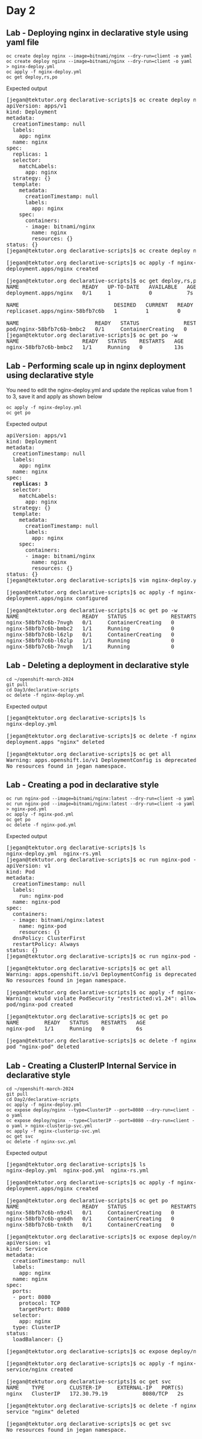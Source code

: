 # Day 2

## Lab - Deploying nginx in declarative style using yaml file
```
oc create deploy nginx --image=bitnami/nginx --dry-run=client -o yaml
oc create deploy nginx --image=bitnami/nginx --dry-run=client -o yaml > nginx-deploy.yml
oc apply -f nginx-deploy.yml
oc get deploy,rs,po
```

Expected output
<pre>
[jegan@tektutor.org declarative-scripts]$ oc create deploy nginx --image=bitnami/nginx --dry-run=client -o yaml
apiVersion: apps/v1
kind: Deployment
metadata:
  creationTimestamp: null
  labels:
    app: nginx
  name: nginx
spec:
  replicas: 1
  selector:
    matchLabels:
      app: nginx
  strategy: {}
  template:
    metadata:
      creationTimestamp: null
      labels:
        app: nginx
    spec:
      containers:
      - image: bitnami/nginx
        name: nginx
        resources: {}
status: {}
[jegan@tektutor.org declarative-scripts]$ oc create deploy nginx --image=bitnami/nginx --dry-run=client -o yaml > nginx-deploy.yml

[jegan@tektutor.org declarative-scripts]$ oc apply -f nginx-deploy.yml 
deployment.apps/nginx created
  
[jegan@tektutor.org declarative-scripts]$ oc get deploy,rs,po
NAME                    READY   UP-TO-DATE   AVAILABLE   AGE
deployment.apps/nginx   0/1     1            0           7s

NAME                              DESIRED   CURRENT   READY   AGE
replicaset.apps/nginx-58bfb7c6b   1         1         0       7s

NAME                        READY   STATUS              RESTARTS   AGE
pod/nginx-58bfb7c6b-bmbc2   0/1     ContainerCreating   0          7s
[jegan@tektutor.org declarative-scripts]$ oc get po -w
NAME                    READY   STATUS    RESTARTS   AGE
nginx-58bfb7c6b-bmbc2   1/1     Running   0          13s  
</pre>

## Lab - Performing scale up in nginx deployment using declarative style
You need to edit the nginx-deploy.yml and update the replicas value from 1 to 3, save it and apply as shown below
```
oc apply -f nginx-deploy.yml
oc get po
```

Expected output
<pre>
apiVersion: apps/v1
kind: Deployment
metadata:
  creationTimestamp: null
  labels:
    app: nginx
  name: nginx
spec:
  <b>replicas: 3</b>
  selector:
    matchLabels:
      app: nginx
  strategy: {}
  template:
    metadata:
      creationTimestamp: null
      labels:
        app: nginx
    spec:
      containers:
      - image: bitnami/nginx
        name: nginx
        resources: {}
status: {}
[jegan@tektutor.org declarative-scripts]$ vim nginx-deploy.yml 
  
[jegan@tektutor.org declarative-scripts]$ oc apply -f nginx-deploy.yml 
deployment.apps/nginx configured
  
[jegan@tektutor.org declarative-scripts]$ oc get po -w
NAME                    READY   STATUS              RESTARTS   AGE
nginx-58bfb7c6b-7nvgh   0/1     ContainerCreating   0          3s
nginx-58bfb7c6b-bmbc2   1/1     Running             0          5m40s
nginx-58bfb7c6b-l6zlp   0/1     ContainerCreating   0          3s
nginx-58bfb7c6b-l6zlp   1/1     Running             0          5s
nginx-58bfb7c6b-7nvgh   1/1     Running             0          6s  
</pre>

## Lab - Deleting a deployment in declarative style
```
cd ~/openshift-march-2024
git pull
cd Day3/declarative-scripts
oc delete -f nginx-deploy.yml
```

Expected output
<pre>
[jegan@tektutor.org declarative-scripts]$ ls
nginx-deploy.yml
  
[jegan@tektutor.org declarative-scripts]$ oc delete -f nginx-deploy.yml 
deployment.apps "nginx" deleted
  
[jegan@tektutor.org declarative-scripts]$ oc get all
Warning: apps.openshift.io/v1 DeploymentConfig is deprecated in v4.14+, unavailable in v4.10000+
No resources found in jegan namespace.  
</pre>

## Lab - Creating a pod in declarative style
```
oc run nginx-pod --image=bitnami/nginx:latest --dry-run=client -o yaml
oc run nginx-pod --image=bitnami/nginx:latest --dry-run=client -o yaml > nginx-pod.yml
oc apply -f nginx-pod.yml
oc get po
oc delete -f nginx-pod.yml
```

Expected output
<pre>
[jegan@tektutor.org declarative-scripts]$ ls
nginx-deploy.yml  nginx-rs.yml
[jegan@tektutor.org declarative-scripts]$ oc run nginx-pod --image=bitnami/nginx:latest --dry-run=client -o yaml
apiVersion: v1
kind: Pod
metadata:
  creationTimestamp: null
  labels:
    run: nginx-pod
  name: nginx-pod
spec:
  containers:
  - image: bitnami/nginx:latest
    name: nginx-pod
    resources: {}
  dnsPolicy: ClusterFirst
  restartPolicy: Always
status: {}
[jegan@tektutor.org declarative-scripts]$ oc run nginx-pod --image=bitnami/nginx:latest --dry-run=client -o yaml > nginx-pod.yml
  
[jegan@tektutor.org declarative-scripts]$ oc get all
Warning: apps.openshift.io/v1 DeploymentConfig is deprecated in v4.14+, unavailable in v4.10000+
No resources found in jegan namespace.
  
[jegan@tektutor.org declarative-scripts]$ oc apply -f nginx-pod.yml 
Warning: would violate PodSecurity "restricted:v1.24": allowPrivilegeEscalation != false (container "nginx-pod" must set securityContext.allowPrivilegeEscalation=false), unrestricted capabilities (container "nginx-pod" must set securityContext.capabilities.drop=["ALL"]), runAsNonRoot != true (pod or container "nginx-pod" must set securityContext.runAsNonRoot=true), seccompProfile (pod or container "nginx-pod" must set securityContext.seccompProfile.type to "RuntimeDefault" or "Localhost")
pod/nginx-pod created
  
[jegan@tektutor.org declarative-scripts]$ oc get po
NAME        READY   STATUS    RESTARTS   AGE
nginx-pod   1/1     Running   0          6s
  
[jegan@tektutor.org declarative-scripts]$ oc delete -f nginx-pod.yml 
pod "nginx-pod" deleted  
</pre>

## Lab - Creating a ClusterIP Internal Service in declarative style
```
cd ~/openshift-march-2024
git pull
cd Day2/declarative-scripts
oc apply -f nginx-deploy.yml
oc expose deploy/nginx --type=ClusterIP --port=8080 --dry-run=client -o yaml
oc expose deploy/nginx --type=ClusterIP --port=8080 --dry-run=client -o yaml > nginx-clusterip-svc.yml
oc apply -f nginx-clusterip-svc.yml
oc get svc
oc delete -f nginx-svc.yml
```


Expected output
<pre>
[jegan@tektutor.org declarative-scripts]$ ls
nginx-deploy.yml  nginx-pod.yml  nginx-rs.yml
  
[jegan@tektutor.org declarative-scripts]$ oc apply -f nginx-deploy.yml 
deployment.apps/nginx created
  
[jegan@tektutor.org declarative-scripts]$ oc get po
NAME                    READY   STATUS              RESTARTS   AGE
nginx-58bfb7c6b-n9z4l   0/1     ContainerCreating   0          4s
nginx-58bfb7c6b-qn6dh   0/1     ContainerCreating   0          4s
nginx-58bfb7c6b-tnkth   0/1     ContainerCreating   0          4s
  
[jegan@tektutor.org declarative-scripts]$ oc expose deploy/nginx --type=ClusterIP --port=8080 --dry-run=client -o yaml
apiVersion: v1
kind: Service
metadata:
  creationTimestamp: null
  labels:
    app: nginx
  name: nginx
spec:
  ports:
  - port: 8080
    protocol: TCP
    targetPort: 8080
  selector:
    app: nginx
  type: ClusterIP
status:
  loadBalancer: {}
  
[jegan@tektutor.org declarative-scripts]$ oc expose deploy/nginx --type=ClusterIP --port=8080 --dry-run=client -o yaml > nginx-clusterip-svc.yml
  
[jegan@tektutor.org declarative-scripts]$ oc apply -f nginx-clusterip-svc.yml 
service/nginx created
  
[jegan@tektutor.org declarative-scripts]$ oc get svc
NAME    TYPE        CLUSTER-IP     EXTERNAL-IP   PORT(S)    AGE
nginx   ClusterIP   172.30.79.19   <none>        8080/TCP   2s
  
[jegan@tektutor.org declarative-scripts]$ oc delete -f nginx-clusterip-svc.yml 
service "nginx" deleted
  
[jegan@tektutor.org declarative-scripts]$ oc get svc
No resources found in jegan namespace.
</pre>

